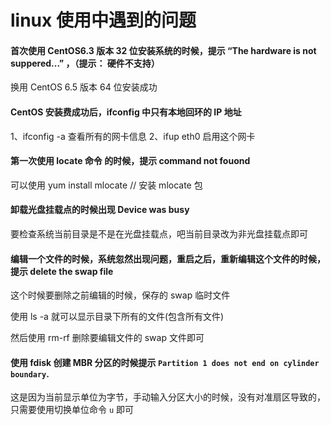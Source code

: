 <!-- Date: 2017-03-15 07:34 -->

# linux 使用中遇到的问题

#### 首次使用 CentOS6.3 版本 32 位安装系统的时候，提示 “The hardware is not suppered...” ，（提示： 硬件不支持）

换用 CentOS 6.5 版本 64 位安装成功

#### CentOS 安装费成功后，ifconfig 中只有本地回环的 IP 地址

1、ifconfig -a 查看所有的网卡信息
2、ifup eth0 启用这个网卡

#### 第一次使用 locate 命令 的时候，提示 command not fouond

可以使用
yum install mlocate // 安装 mlocate 包

#### 卸载光盘挂载点的时候出现 Device was busy

要检查系统当前目录是不是在光盘挂载点，吧当前目录改为非光盘挂载点即可

#### 编辑一个文件的时候，系统忽然出现问题，重启之后，重新编辑这个文件的时候，提示 delete the swap file

这个时候要删除之前编辑的时候，保存的 swap 临时文件

使用 ls -a 就可以显示目录下所有的文件(包含所有文件)

然后使用 rm-rf 删除要编辑文件的 swap 文件即可

#### 使用 fdisk 创建 MBR 分区的时候提示 `Partition 1 does not end on cylinder boundary`.

这是因为当前显示单位为字节，手动输入分区大小的时候，没有对准扇区导致的，只需要使用切换单位命令 `u` 即可
